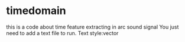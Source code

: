 # timedomain
this is a code about time feature extracting in arc sound signal
You just need to add a text file to run. Text style:vector 
